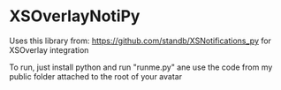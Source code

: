 # XSOverlayNotiPy

Uses this library from: https://github.com/standb/XSNotifications_py for XSOverlay integration

To run, just install python and run "runme.py" ane use the code from my public folder attached to the root of your avatar